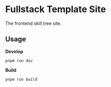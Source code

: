 # Fullstack Template Site

The frontend skill tree site.

## Usage

**Develop**

```
pnpm run dev
```

**Build**

```
pnpm run build
```
